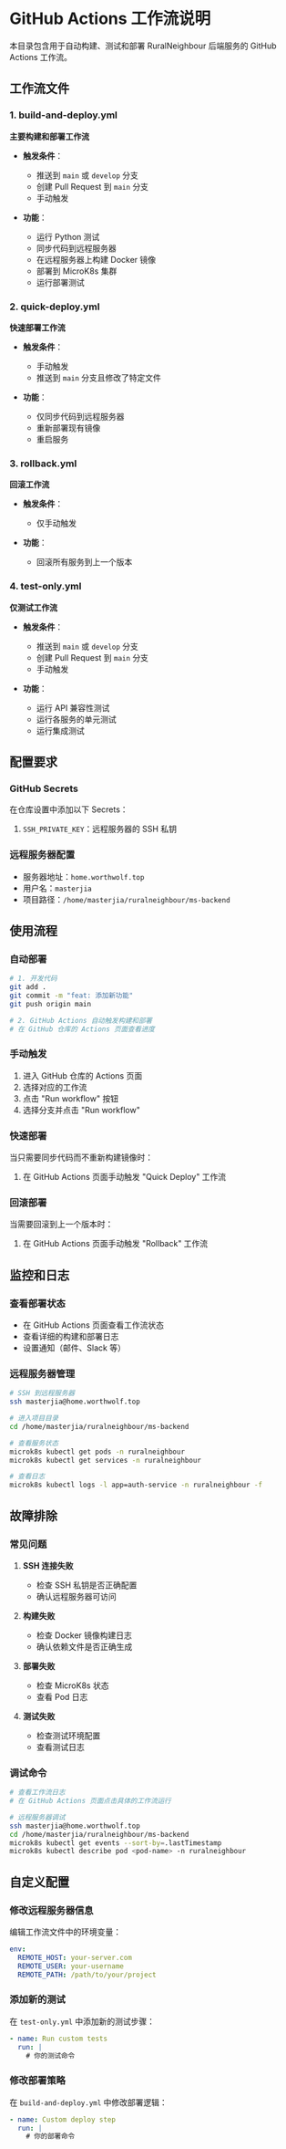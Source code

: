 # GitHub Actions 工作流说明

本目录包含用于自动构建、测试和部署 RuralNeighbour 后端服务的 GitHub Actions 工作流。

## 工作流文件

### 1. build-and-deploy.yml

**主要构建和部署工作流**

- **触发条件**：

  - 推送到 `main` 或 `develop` 分支
  - 创建 Pull Request 到 `main` 分支
  - 手动触发

- **功能**：
  - 运行 Python 测试
  - 同步代码到远程服务器
  - 在远程服务器上构建 Docker 镜像
  - 部署到 MicroK8s 集群
  - 运行部署测试

### 2. quick-deploy.yml

**快速部署工作流**

- **触发条件**：

  - 手动触发
  - 推送到 `main` 分支且修改了特定文件

- **功能**：
  - 仅同步代码到远程服务器
  - 重新部署现有镜像
  - 重启服务

### 3. rollback.yml

**回滚工作流**

- **触发条件**：

  - 仅手动触发

- **功能**：
  - 回滚所有服务到上一个版本

### 4. test-only.yml

**仅测试工作流**

- **触发条件**：

  - 推送到 `main` 或 `develop` 分支
  - 创建 Pull Request 到 `main` 分支
  - 手动触发

- **功能**：
  - 运行 API 兼容性测试
  - 运行各服务的单元测试
  - 运行集成测试

## 配置要求

### GitHub Secrets

在仓库设置中添加以下 Secrets：

1. `SSH_PRIVATE_KEY`：远程服务器的 SSH 私钥

### 远程服务器配置

- 服务器地址：`home.worthwolf.top`
- 用户名：`masterjia`
- 项目路径：`/home/masterjia/ruralneighbour/ms-backend`

## 使用流程

### 自动部署

```bash
# 1. 开发代码
git add .
git commit -m "feat: 添加新功能"
git push origin main

# 2. GitHub Actions 自动触发构建和部署
# 在 GitHub 仓库的 Actions 页面查看进度
```

### 手动触发

1. 进入 GitHub 仓库的 Actions 页面
2. 选择对应的工作流
3. 点击 "Run workflow" 按钮
4. 选择分支并点击 "Run workflow"

### 快速部署

当只需要同步代码而不重新构建镜像时：

1. 在 GitHub Actions 页面手动触发 "Quick Deploy" 工作流

### 回滚部署

当需要回滚到上一个版本时：

1. 在 GitHub Actions 页面手动触发 "Rollback" 工作流

## 监控和日志

### 查看部署状态

- 在 GitHub Actions 页面查看工作流状态
- 查看详细的构建和部署日志
- 设置通知（邮件、Slack 等）

### 远程服务器管理

```bash
# SSH 到远程服务器
ssh masterjia@home.worthwolf.top

# 进入项目目录
cd /home/masterjia/ruralneighbour/ms-backend

# 查看服务状态
microk8s kubectl get pods -n ruralneighbour
microk8s kubectl get services -n ruralneighbour

# 查看日志
microk8s kubectl logs -l app=auth-service -n ruralneighbour -f
```

## 故障排除

### 常见问题

1. **SSH 连接失败**

   - 检查 SSH 私钥是否正确配置
   - 确认远程服务器可访问

2. **构建失败**

   - 检查 Docker 镜像构建日志
   - 确认依赖文件是否正确生成

3. **部署失败**

   - 检查 MicroK8s 状态
   - 查看 Pod 日志

4. **测试失败**
   - 检查测试环境配置
   - 查看测试日志

### 调试命令

```bash
# 查看工作流日志
# 在 GitHub Actions 页面点击具体的工作流运行

# 远程服务器调试
ssh masterjia@home.worthwolf.top
cd /home/masterjia/ruralneighbour/ms-backend
microk8s kubectl get events --sort-by=.lastTimestamp
microk8s kubectl describe pod <pod-name> -n ruralneighbour
```

## 自定义配置

### 修改远程服务器信息

编辑工作流文件中的环境变量：

```yaml
env:
  REMOTE_HOST: your-server.com
  REMOTE_USER: your-username
  REMOTE_PATH: /path/to/your/project
```

### 添加新的测试

在 `test-only.yml` 中添加新的测试步骤：

```yaml
- name: Run custom tests
  run: |
    # 你的测试命令
```

### 修改部署策略

在 `build-and-deploy.yml` 中修改部署逻辑：

```yaml
- name: Custom deploy step
  run: |
    # 你的部署命令
```

